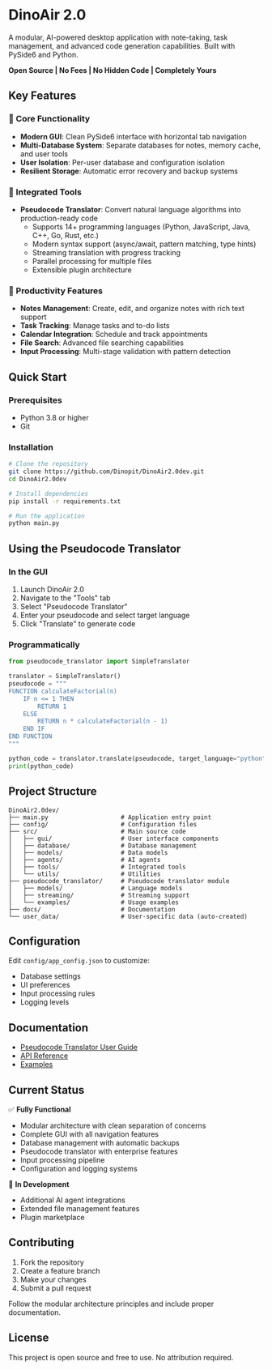 # DinoAir 2.0

A modular, AI-powered desktop application with note-taking, task management, and advanced code generation capabilities. Built with PySide6 and Python.

**Open Source | No Fees | No Hidden Code | Completely Yours**

## Key Features

### 🎯 Core Functionality
- **Modern GUI**: Clean PySide6 interface with horizontal tab navigation
- **Multi-Database System**: Separate databases for notes, memory cache, and user tools
- **User Isolation**: Per-user database and configuration isolation
- **Resilient Storage**: Automatic error recovery and backup systems

### 🔧 Integrated Tools
- **Pseudocode Translator**: Convert natural language algorithms into production-ready code
  - Supports 14+ programming languages (Python, JavaScript, Java, C++, Go, Rust, etc.)
  - Modern syntax support (async/await, pattern matching, type hints)
  - Streaming translation with progress tracking
  - Parallel processing for multiple files
  - Extensible plugin architecture

### 📝 Productivity Features
- **Notes Management**: Create, edit, and organize notes with rich text support
- **Task Tracking**: Manage tasks and to-do lists
- **Calendar Integration**: Schedule and track appointments
- **File Search**: Advanced file searching capabilities
- **Input Processing**: Multi-stage validation with pattern detection

## Quick Start

### Prerequisites
- Python 3.8 or higher
- Git

### Installation
```bash
# Clone the repository
git clone https://github.com/Dinopit/DinoAir2.0dev.git
cd DinoAir2.0dev

# Install dependencies
pip install -r requirements.txt

# Run the application
python main.py
```

## Using the Pseudocode Translator

### In the GUI
1. Launch DinoAir 2.0
2. Navigate to the "Tools" tab
3. Select "Pseudocode Translator"
4. Enter your pseudocode and select target language
5. Click "Translate" to generate code

### Programmatically
```python
from pseudocode_translator import SimpleTranslator

translator = SimpleTranslator()
pseudocode = """
FUNCTION calculateFactorial(n)
    IF n <= 1 THEN
        RETURN 1
    ELSE
        RETURN n * calculateFactorial(n - 1)
    END IF
END FUNCTION
"""

python_code = translator.translate(pseudocode, target_language="python")
print(python_code)
```

## Project Structure
```
DinoAir2.0dev/
├── main.py                    # Application entry point
├── config/                    # Configuration files
├── src/                       # Main source code
│   ├── gui/                   # User interface components
│   ├── database/              # Database management
│   ├── models/                # Data models
│   ├── agents/                # AI agents
│   ├── tools/                 # Integrated tools
│   └── utils/                 # Utilities
├── pseudocode_translator/     # Pseudocode translator module
│   ├── models/                # Language models
│   ├── streaming/             # Streaming support
│   └── examples/              # Usage examples
├── docs/                      # Documentation
└── user_data/                 # User-specific data (auto-created)
```

## Configuration

Edit `config/app_config.json` to customize:
- Database settings
- UI preferences
- Input processing rules
- Logging levels

## Documentation

- [Pseudocode Translator User Guide](docs/pseudocode_translator_user_guide.md)
- [API Reference](docs/pseudocode_translator_api_reference.md)
- [Examples](pseudocode_translator/examples/)

## Current Status

✅ **Fully Functional**
- Modular architecture with clean separation of concerns
- Complete GUI with all navigation features
- Database management with automatic backups
- Pseudocode translator with enterprise features
- Input processing pipeline
- Configuration and logging systems

🚧 **In Development**
- Additional AI agent integrations
- Extended file management features
- Plugin marketplace

## Contributing

1. Fork the repository
2. Create a feature branch
3. Make your changes
4. Submit a pull request

Follow the modular architecture principles and include proper documentation.

## License

This project is open source and free to use. No attribution required.
